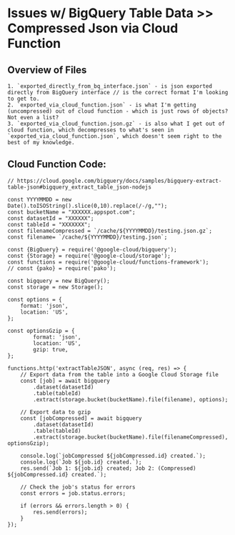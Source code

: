 
# Issues w/ BigQuery Table Data >> Compressed Json via Cloud Function
## Overview of Files
    1. `exported_directly_from_bq_interface.json` - is json exported directly from BigQuery interface // is the correct format I'm looking to get to.
    2. `exported_via_cloud_function.json` - is what I'm getting (uncompressed) out of cloud function - which is just rows of objects? Not even a list? 
    3. `exported_via_cloud_function.json.gz` - is also what I get out of cloud function, which decompresses to what's seen in `exported_via_cloud_function.json`, which doesn't seem right to the best of my knowledge.
## Cloud Function Code: 
```
// https://cloud.google.com/bigquery/docs/samples/bigquery-extract-table-json#bigquery_extract_table_json-nodejs

const YYYYMMDD = new Date().toISOString().slice(0,10).replace(/-/g,"");
const bucketName = "XXXXXX.appspot.com";
const datasetId = "XXXXXX";
const tableId = "XXXXXXX";
const filenameCompressed = `/cache/${YYYYMMDD}/testing.json.gz`;
const filename= `/cache/${YYYYMMDD}/testing.json`;

const {BigQuery} = require('@google-cloud/bigquery');
const {Storage} = require('@google-cloud/storage');
const functions = require('@google-cloud/functions-framework');
// const {pako} = require('pako');

const bigquery = new BigQuery();
const storage = new Storage();

const options = {
    format: 'json',
    location: 'US',
};

const optionsGzip = {
        format: 'json',
        location: 'US',
        gzip: true,
};

functions.http('extractTableJSON', async (req, res) => {
    // Export data from the table into a Google Cloud Storage file
    const [job] = await bigquery
        .dataset(datasetId)
        .table(tableId)
        .extract(storage.bucket(bucketName).file(filename), options);

    // Export data to gzip
    const [jobCompressed] = await bigquery
        .dataset(datasetId)
        .table(tableId)
        .extract(storage.bucket(bucketName).file(filenameCompressed), optionsGzip);

    console.log(`jobCompressed ${jobCompressed.id} created.`);
    console.log(`Job ${job.id} created.`);
    res.send(`Job 1: ${job.id} created; Job 2: (Compressed) ${jobCompressed.id} created.`);

    // Check the job's status for errors
    const errors = job.status.errors;
    
    if (errors && errors.length > 0) {
        res.send(errors);
    }
});

```
